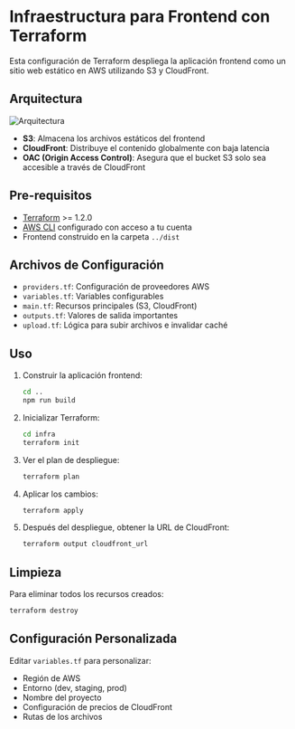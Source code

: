 # Infraestructura para Frontend con Terraform

Esta configuración de Terraform despliega la aplicación frontend como un sitio web estático en AWS utilizando S3 y CloudFront.

## Arquitectura

![Arquitectura](https://d2908q01vomqb2.cloudfront.net/1b6453892473a467d07372d45eb05abc2031647a/2018/09/13/s3-cf.png)

* **S3**: Almacena los archivos estáticos del frontend
* **CloudFront**: Distribuye el contenido globalmente con baja latencia
* **OAC (Origin Access Control)**: Asegura que el bucket S3 solo sea accesible a través de CloudFront

## Pre-requisitos

* [Terraform](https://www.terraform.io/downloads.html) >= 1.2.0
* [AWS CLI](https://aws.amazon.com/cli/) configurado con acceso a tu cuenta
* Frontend construido en la carpeta `../dist`

## Archivos de Configuración

* `providers.tf`: Configuración de proveedores AWS
* `variables.tf`: Variables configurables
* `main.tf`: Recursos principales (S3, CloudFront)
* `outputs.tf`: Valores de salida importantes
* `upload.tf`: Lógica para subir archivos e invalidar caché

## Uso

1. Construir la aplicación frontend:
   ```bash
   cd ..
   npm run build
   ```

2. Inicializar Terraform:
   ```bash
   cd infra
   terraform init
   ```

3. Ver el plan de despliegue:
   ```bash
   terraform plan
   ```

4. Aplicar los cambios:
   ```bash
   terraform apply
   ```

5. Después del despliegue, obtener la URL de CloudFront:
   ```bash
   terraform output cloudfront_url
   ```

## Limpieza

Para eliminar todos los recursos creados:
```bash
terraform destroy
```

## Configuración Personalizada

Editar `variables.tf` para personalizar:
* Región de AWS
* Entorno (dev, staging, prod)
* Nombre del proyecto
* Configuración de precios de CloudFront
* Rutas de los archivos
